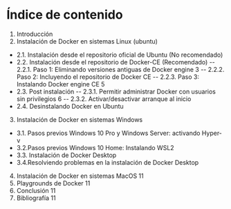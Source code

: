 # Índice de contenido
1. Introducción
2. Instalación de Docker en sistemas Linux (ubuntu)
- 2.1. Instalación desde el repositorio oficial de Ubuntu (No recomendado)
- 2.2. Instalación desde el repositorio de Docker-CE (Recomendado)
-- 2.2.1. Paso 1: Eliminando versiones antiguas de Docker engine 3
-- 2.2.2. Paso 2: Incluyendo el repositorio de Docker CE
-- 2.2.3. Paso 3: Instalando Docker engine CE 5
- 2.3. Post instalación
-- 2.3.1. Permitir administrar Docker con usuarios sin privilegios 6
-- 2.3.2. Activar/desactivar arranque al inicio
- 2.4. Desinstalando Docker en Ubuntu
3. Instalación de Docker en sistemas Windows
- 3.1. Pasos previos Windows 10 Pro y Windows Server: activando Hyper-v
- 3.2.Pasos previos Windows 10 Home: Instalando WSL2
- 3.3. Instalación de Docker Desktop
- 3.4.Resolviendo problemas en la instalación de Docker Desktop
4. Instalación de Docker en sistemas MacOS 11
5. Playgrounds de Docker 11
6. Conclusión 11
7. Bibliografía 11
